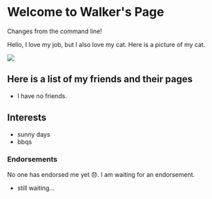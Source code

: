 # Welcome to Walker's Page

Changes from the command line!

Hello, I love my job, but I also love my cat. Here is a picture of my cat.

![](/data-fellowship-git/images/covalent-bond.jpg)

## Here is a list of my friends and their pages



* I have no friends.

## Interests

* sunny days
* bbqs

### Endorsements

No one has endorsed me yet 😞. I am waiting for an endorsement.

* still waiting...
